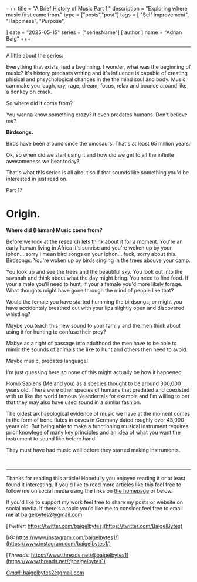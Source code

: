 +++
title = "A Brief History of Music Part 1."
description = "Exploring where music first came from."
type = ["posts","post"]
tags = [
	"Self Improvement",
	"Happiness",
	"Purpose",
    
]
date = "2025-05-15"
series = ["seriesName"]
[ author ]
  name = "Adnan Baig"
+++

---

A little about the series:

Everything that exists, had a beginning. I wonder, what was the beginning of music? It's history predates writing and it's influence is capable of creating phisical and phsychological changes in the the mind soul and body. Music can make you laugh, cry, rage, dream, focus, relax and bounce around like a donkey on crack.

So where did it come from?

You wanna know something crazy? It even predates humans. Don't believe me?

**Birdsongs.**

Birds have been around since the dinosaurs. That's at least 65 million years.

Ok, so when did we start using it and how did we get to all the infinite awesomeness we hear today?

That's what this series is all about so if that sounds like something you'd be interested in just read on.

Part 1?

# Origin.

**Where did (Human) Music come from?**

Before we look at the research lets think about it for a moment. You're an early human living in Africa it's sunrise and you're woken up by your iphon... sorry I mean bird songs on your iphon... fuck, sorry about this. Birdsongs. You're woken up by birds singing in the trees abouve your camp.

You look up and see the trees and the beautiful sky. You look out into the savanah and think about what the day might bring. You need to find food. If your a male you'll need to hunt, if your a female you'd more likely forage. What thoughts might have gone through the mind of people like that?

Would the female you have started humming the birdsongs, or might you have accidentaly breathed out with your lips slightly open and discovered whistling?

Maybe you teach this new sound to your family and the men think about using it for hunting to confuse their prey?

Mabye as a right of passage into adulthood the men have to be able to mimic the sounds of animals the like to hunt and others then need to avoid.

Maybe music, predates language!


I'm just guessing here so none of this might actually be how it happened.


Homo Sapiens (Me and you) as a species thought to be around 300,000 years old. There were other species of humans that predated and coexisted with us like the world famous Neandertals for example and I'm willing to bet that they may also have used sound in a similar fashion.

The oldest archaeological evidence of music we have at the moment comes in the form of bone flutes in caves in Germany dated roughly over 43,000 years old. But being able to make a functioning musical instrument requires prior knowlege of many key principles and an idea of what you want the instrument to sound like before hand.


They must have had music well before they started making instruments.









&nbsp;

---

Thanks for reading this article! Hopefully you enjoyed reading it or at least found it interesting. If you'd like to read more articles like this feel free to follow me on social media using the links on [the homepage](https://baigelbytes.com) or below.

If you'd like to support my work feel free to share my posts or website on social media. If there's a topic you'd like me to consider feel free to email me at baigelbytes2@gmail.com


[*Twitter:* https://twitter.com/baigelbytes](https://twitter.com/BaigelBytes)

[*IG:* https://www.instagram.com/baigelbytes1/](https://www.instagram.com/baigelbytes1/)

[*Threads:* https://www.threads.net/@baigelbytes1](https://www.threads.net/@baigelbytes1)

[*Gmail:* baigelbytes2@gmail.com](baigelbytes2@gmail.com)


